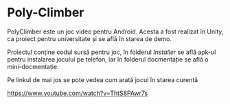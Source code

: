 # Poly-Climber
PolyClimber este un joc video pentru Android. Acesta a fost realizat în Unity, ca proiect pentru universitate și se află în starea de demo.

Proiectul conține codul sursă pentru joc, în folderul *Installer* se află apk-ul pentru instalarea jocului pe telefon, iar în folderul docmentație se află o mini-docmentație.

Pe linkul de mai jos se pote vedea cum arată jocul în starea curentă 

https://www.youtube.com/watch?v=ThtS8PAwr7s
